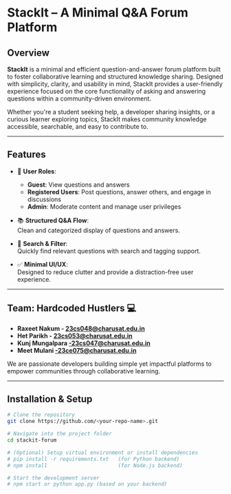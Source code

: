 # StackIt – A Minimal Q&A Forum Platform

## Overview

**StackIt** is a minimal and efficient question-and-answer forum platform built to foster collaborative learning and structured knowledge sharing. Designed with simplicity, clarity, and usability in mind, StackIt provides a user-friendly experience focused on the core functionality of asking and answering questions within a community-driven environment.

Whether you're a student seeking help, a developer sharing insights, or a curious learner exploring topics, StackIt makes community knowledge accessible, searchable, and easy to contribute to.

---

## Features

- 👤 **User Roles**:  
  - **Guest**: View questions and answers  
  - **Registered Users**: Post questions, answer others, and engage in discussions  
  - **Admin**: Moderate content and manage user privileges

- 📚 **Structured Q&A Flow**:  
  Clean and categorized display of questions and answers.

- 🔎 **Search & Filter**:  
  Quickly find relevant questions with search and tagging support.

- ✅ **Minimal UI/UX**:  
  Designed to reduce clutter and provide a distraction-free user experience.

---



## Team: Hardcoded Hustlers 💻

- **Raxeet Nakum - 23cs048@charusat.edu.in**  
- **Het Parikh - 23cs053@charusat.edu.in**  
- **Kunj Mungalpara -23cs047@charusat.edu.in**  
- **Meet Mulani -23ce075@charusat.edu.in**

We are passionate developers building simple yet impactful platforms to empower communities through collaborative learning.

---

## Installation & Setup

```bash
# Clone the repository
git clone https://github.com/<your-repo-name>.git

# Navigate into the project folder
cd stackit-forum

# (Optional) Setup virtual environment or install dependencies
# pip install -r requirements.txt   (for Python backend)
# npm install                       (for Node.js backend)

# Start the development server
# npm start or python app.py (based on your backend)
